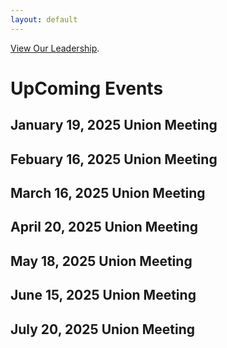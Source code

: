 ```yaml
---
layout: default
---
```


[View Our Leadership]().







# UpComing Events 


## January 19, 2025 Union Meeting



## Febuary 16, 2025 Union Meeting 



## March 16, 2025 Union Meeting 



## April 20, 2025 Union Meeting



## May 18, 2025 Union Meeting 



## June 15, 2025 Union Meeting



## July 20, 2025 Union Meeting
